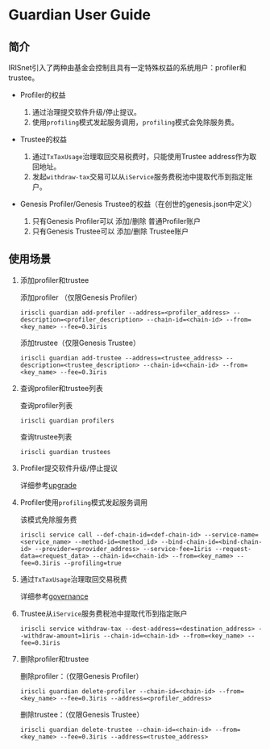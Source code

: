 # Guardian User Guide

## 简介
IRISnet引入了两种由基金会控制且具有一定特殊权益的系统用户：profiler和trustee。 

* Profiler的权益
    1. 通过治理提交软件升级/停止提议。
    2. 使用`profiling`模式发起服务调用，`profiling`模式会免除服务费。
    
* Trustee的权益
    1. 通过`TxTaxUsage`治理取回交易税费时，只能使用Trustee address作为取回地址。
    2. 发起`withdraw-tax`交易可以从`iService`服务费税池中提取代币到指定账户。
    
* Genesis Profiler/Genesis Trustee的权益（在创世的genesis.json中定义）
    1. 只有Genesis Profiler可以 添加/删除 普通Profiler账户
    2. 只有Genesis Trustee可以 添加/删除 Trustee账户
    
## 使用场景
1. 添加profiler和trustee 

    添加profiler （仅限Genesis Profiler）
    ```shell
    iriscli guardian add-profiler --address=<profiler_address> --description=<profiler_description> --chain-id=<chain-id> --from=<key_name> --fee=0.3iris 
    ```
    
    添加trustee（仅限Genesis Trustee）
    ```shell
    iriscli guardian add-trustee --address=<trustee_address> --description=<trustee_description> --chain-id=<chain-id> --from=<key_name> --fee=0.3iris 
    ```
    
2. 查询profiler和trustee列表

    查询profiler列表
    ```shell
    iriscli guardian profilers
    ```
    查询trustee列表
    ```shell
    iriscli guardian trustees
    ```
    
3. Profiler提交软件升级/停止提议

    详细参考[upgrade](upgrade.md)

4. Profiler使用`profiling`模式发起服务调用
    
    该模式免除服务费
    ```shell
    iriscli service call --def-chain-id=<def-chain-id> --service-name=<service_name> --method-id=<method_id> --bind-chain-id=<bind-chain-id> --provider=<provider_address> --service-fee=1iris --request-data=<request_data> --chain-id=<chain-id> --from=<key_name> --fee=0.3iris --profiling=true
    ```

5. 通过`TxTaxUsage`治理取回交易税费

    详细参考[governance](governance.md#proposals-on-transaction-fee-community-tax-usage)
    
6. Trustee从`iService`服务费税池中提取代币到指定账户

    ```shell
    iriscli service withdraw-tax --dest-address=<destination_address> --withdraw-amount=1iris --chain-id=<chain-id> --from=<key_name> --fee=0.3iris
    ```
    
7. 删除profiler和trustee

    删除profiler：（仅限Genesis Profiler）
    ```shell
    iriscli guardian delete-profiler --chain-id=<chain-id> --from=<key_name> --fee=0.3iris --address=<profiler_address>
    ```
    
    删除trustee：（仅限Genesis Trustee）
    ```shell
    iriscli guardian delete-trustee --chain-id=<chain-id> --from=<key_name> --fee=0.3iris --address=<trustee_address>
    ```
